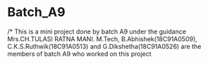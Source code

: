 # Batch_A9
/* This is a mini project done by batch A9 under the guidance Mrs.CH.TULASI RATNA MANI. M.Tech,
B.Abhishek(18C91A0509), C.K.S.Ruthwik(18C91A0513) and G.Dikshetha(18C91A0526) are the members of batch A9 who worked on this project
